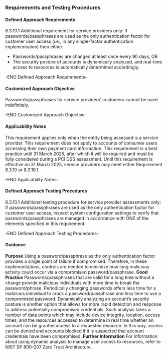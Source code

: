 ### Requirements and Testing Procedures

#### Defined Approach Requirements
8.3.10.1 Additional requirement for service providers only: If passwords/passphrases are used as the only authentication factor for customer user access (i.e., in any single-factor authentication implementation) then either:
- Passwords/passphrases are changed at least once every 90 days,
OR
- The security posture of accounts is dynamically analyzed, and real-time access to resources is automatically determined accordingly.

-END Defined Approach Requirements- 
#### Customized Approach Objective
Passwords/passphrases for service providers’ customers cannot be used indefinitely.

-END Customized Approach Objective- 
#### Applicability Notes
This requirement applies only when the entity being assessed is a service provider.
This requirement does not apply to accounts of consumer users accessing their own payment card information.
This requirement is a best practice until 31 March 2025, after which it will be required and must be fully considered during a PCI DSS assessment.
Until this requirement is effective on 31 March 2025, service providers may meet either Requirement 8.3.10 or 8.3.10.1.

-END Applicability Notes- 
#### Defined Approach Testing Procedures
8.3.10.1 Additional testing procedure for service provider assessments only: If passwords/passphrases are used as the only authentication factor for customer user access, inspect system configuration settings to verify that passwords/passphrases are managed in accordance with ONE of the elements specified in this requirement.

-END Defined Approach Testing Procedures- 
#### Guidance
**Purpose**
Using a password/passphrase as the only authentication factor provides a single point of failure if compromised. Therefore, in these implementations, controls are needed to minimize how long malicious activity could occur via a compromised password/passphrase.
**Good Practice**
Passwords/passphrases that are valid for a long time without a change provide malicious individuals with more time to break the password/phrase. Periodically changing passwords offers less time for a malicious individual to crack a password/passphrase and less time to use a compromised password.
Dynamically analyzing an account’s security posture is another option that allows for more rapid detection and response to address potentially compromised credentials. Such analysis takes a number of data points which may include device integrity, location, access times, and the resources accessed to determine in real time whether an account can be granted access to a requested resource. In this way, access can be denied and accounts blocked if it is suspected that account credentials have been compromised.
**Further Information**
For information about using dynamic analysis to manage user access to resources, refer to NIST SP 800-207 Zero Trust Architecture.